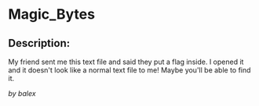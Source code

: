 
# Magic_Bytes
## Description:
My friend sent me this text file and said they put a flag inside. I opened it and it doesn't look like a normal text file to me! Maybe you'll be able to find it.

_by balex_

